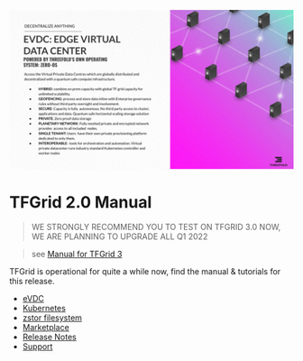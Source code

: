 ![](img/evdc_.jpg)

# TFGrid 2.0 Manual

> WE STRONGLY RECOMMEND YOU TO TEST ON TFGRID 3.0 NOW, WE ARE PLANNING TO UPGRADE ALL Q1 2022 <BR>

> see [Manual for TFGrid 3](manual:manual3_home_new)


TFGrid is operational for quite a while now, find the manual & tutorials for this release.

- [eVDC](evdc_overview)
- [Kubernetes](kubernetes)
- [zstor filesystem](threefold_filesystem)
- [Marketplace](evdc_marketplace_overview)
- [Release Notes](releasenotes)
- [Support](support)